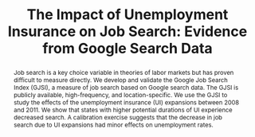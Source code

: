---
layout: none
title: "The Impact of Unemployment Insurance on Job Search: Evidence from Google Search Data"
category: research
abstract: Job search is a key choice variable in theories of labor markets but has proven difficult to measure directly. We develop and validate the Google Job Search Index (GJSI), a measure of job search based on Google search data. The GJSI is publicly available, high-frequency, and location-specific. We use the GJSI to study the effects of the unemployment insurance (UI) expansions between 2008 and 2011. We show that states with higher potential durations of UI experience decreased search. A calibration exercise suggests that the decrease in job search due to UI expansions had minor effects on unemployment rates.
link: /assets/FullTexasJobSearch.pdf
priority: '3'
bibtex: "http://andreyfradkin.com/assets/bibtex_papers/jobsearch.html"
coauthors: (with <a href = "https://sites.google.com/site/srbaker/"> Scott Baker</a>)
data: "https://www.dropbox.com/s/ybarvkfld30mg5x/Google_Data.zip?dl=0"
js: "toggleMe('google'); return false;"
js_abbrev: 'google'
other: Revise and Resubmit at the Journal of Labor Economics
bib: <br> @article{bakerfradkin2015,
  title={The Impact of Unemployment Insurance on Job Search&#58; Evidence from Google Search Data},
  author={Baker, Scott and Fradkin, Andrey},
  year={2015}}
bibjs: "toggleMe('google_bib'); return false;"
bib_abbrev: 'google_bib'
---